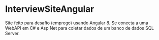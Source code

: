 # InterviewSiteAngular

Site feito para desafio (emprego) usando Angular 8. Se conecta a uma WebAPI em C# e Asp Net para coletar dados de um banco de dados SQL Server.
